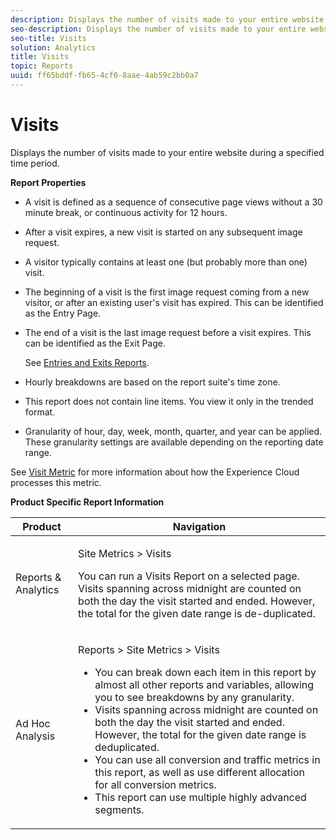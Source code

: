 ```yaml
---
description: Displays the number of visits made to your entire website during a specified time period.
seo-description: Displays the number of visits made to your entire website during a specified time period.
seo-title: Visits
solution: Analytics
title: Visits
topic: Reports
uuid: ff65bddf-fb65-4cf0-8aae-4ab59c2bb0a7
---
```


# Visits

Displays the number of visits made to your entire website during a specified time period.

 **Report Properties**

* A visit is defined as a sequence of consecutive page views without a 30 minute break, or continuous activity for 12 hours. 
* After a visit expires, a new visit is started on any subsequent image request. 
* A visitor typically contains at least one (but probably more than one) visit. 
* The beginning of a visit is the first image request coming from a new visitor, or after an existing user's visit has expired. This can be identified as the Entry Page. 
* The end of a visit is the last image request before a visit expires. This can be identified as the Exit Page.

  See [Entries and Exits Reports](/help/components/c-variables/dimensionslist/reports-entries-exits.md). 
* Hourly breakdowns are based on the report suite's time zone. 
* This report does not contain line items. You view it only in the trended format. 
* Granularity of hour, day, week, month, quarter, and year can be applied. These granularity settings are available depending on the reporting date range.

See [Visit Metric](/help/components/c-variables/c-metrics/metrics-visit.md) for more information about how the Experience Cloud processes this metric.

**Product Specific Report Information** 

<table id="table_3138CA443CAC4F55838216E8B8786EE2"> 
 <thead> 
  <tr> 
   <th colname="col1" class="entry"> Product </th> 
   <th colname="col2" class="entry"> Navigation </th> 
  </tr> 
 </thead>
 <tbody> 
  <tr> 
   <td colname="col1"> <p> Reports &amp; Analytics </p> </td> 
   <td colname="col2"> <p> <span class="uicontrol"> Site Metrics</span> &gt; <span class="uicontrol"> Visits</span> </p> <p>You can run a <span class="wintitle"> Visits Report</span> on a selected page. Visits spanning across midnight are counted on both the day the visit started and ended. However, the total for the given date range is de-duplicated. </p> </td> 
  </tr> 
  <tr> 
   <td colname="col1"> <p> Ad Hoc Analysis </p> </td> 
   <td colname="col2"> <p> <span class="uicontrol"> Reports</span> &gt; <span class="uicontrol"> Site Metrics</span> &gt; <span class="uicontrol"> Visits</span> </p> 
    <ul id="ul_73FEE02C129041D6A63F2DB07676960F"> 
     <li id="li_CC3BB22DE97941EB8032BE4421FFC173"> You can break down each item in this report by almost all other reports and variables, allowing you to see breakdowns by any granularity. </li> 
     <li id="li_D53D480D73264D47945C9E1202B7BD4F">Visits spanning across midnight are counted on both the day the visit started and ended. However, the total for the given date range is deduplicated. </li> 
     <li id="li_B8BCC584F95B407DB87F5EA57CC88F62">You can use all conversion and traffic metrics in this report, as well as use different allocation for all conversion metrics. </li> 
     <li id="li_0F342D3DCFF44ABAB79BD0F9E7F43E1E">This report can use multiple highly advanced segments. </li> 
    </ul> </td> 
  </tr> 
 </tbody> 
</table>

